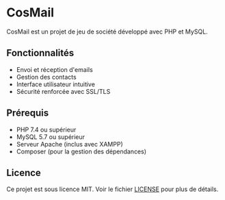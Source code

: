 # CosMail

CosMail est un projet de jeu de société développé avec PHP et MySQL.

## Fonctionnalités

- Envoi et réception d'emails
- Gestion des contacts
- Interface utilisateur intuitive
- Sécurité renforcée avec SSL/TLS

## Prérequis

- PHP 7.4 ou supérieur
- MySQL 5.7 ou supérieur
- Serveur Apache (inclus avec XAMPP)
- Composer (pour la gestion des dépendances)

## Licence

Ce projet est sous licence MIT. Voir le fichier [LICENSE](LICENSE) pour plus de détails.
